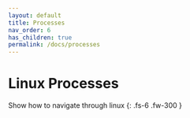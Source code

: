 ```yaml
---
layout: default
title: Processes
nav_order: 6
has_children: true
permalink: /docs/processes
---
```


# Linux Processes

Show how to navigate through linux
{: .fs-6 .fw-300 }
